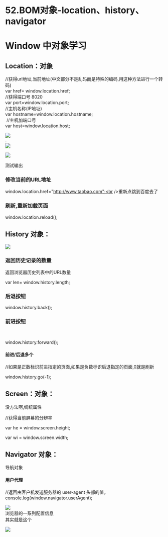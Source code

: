# 52.BOM对象-location、history、navigator

<a name="f47cd9a1"></a>
# Window 中对象学习


<a name="0d9a465b"></a>
## Location：对象
//获得url地址,当前地址(中文部分不是乱码而是特殊的编码,用这种方法进行一个转码)<br />var href= window.location.href; <br />//获得端口号 8020<br />var port=window.location.port; <br />//主机名称(IP地址)<br />var hostname=window.location.hostname;<br /> //主机加端口号<br />var host=window.location.host;


![](https://cdn.nlark.com/yuque/0/2019/png/349894/1562156100853-f21554fc-4553-496d-827d-29ab3f285801.png#align=left&display=inline&height=62&originHeight=62&originWidth=757&status=done&width=757)<br />.<br />![](https://cdn.nlark.com/yuque/0/2019/png/349894/1562156100924-ba532d2d-2617-4f1f-a8e8-175de4dd8475.png#align=left&display=inline&height=46&originHeight=46&originWidth=997&status=done&width=997)


![](https://cdn.nlark.com/yuque/0/2019/png/349894/1562156101002-e4a140a4-1ce0-4c96-98f5-8c293cebf9c1.png#align=left&display=inline&height=245&originHeight=245&originWidth=992&status=done&width=992)


测试输出

<a name="be0ca881"></a>
### 修改当前的URL地址

window.location.href="http://www.taobao.com";<br />重新点跳到百度去了 

<a name="9631448c"></a>
### 刷新,重新加载页面

window.location.reload();


<a name="a9194b4f"></a>
## History 对象：


![](https://cdn.nlark.com/yuque/0/2019/png/349894/1562156101072-2c0a5007-9654-47ae-8588-7e8b35cd43ca.png#align=left&display=inline&height=141&originHeight=141&originWidth=287&status=done&width=287)


<a name="b5435ee7"></a>
### 返回历史记录的数量
返回浏览器历史列表中的URL数量

var len= window.history.length;

<a name="cd682120"></a>
### 后退按钮

window.history.back();

<a name="8973745f"></a>
### 前进按钮
 


window.history.forward();

<a name="22a86bb5"></a>
#### 前进/后退多个
//如果是正数标识前进指定的页面,如果是负数标识后退指定的页面,0就是刷新

window.history.go(-1);


<a name="635d8d8c"></a>
## Screen：对象：
没方法啊,统统属性

//获得当前屏幕的分辨率

var he = window.screen.height;

var wi =	window.screen.width;





<a name="1f5364f9"></a>
## Navigator 对象：
导航对象
<a name="b0fcef86"></a>
#### 用户代理

//返回由客户机发送服务器的 user-agent 头部的值。<br />console.log(window.navigator.userAgent);

![](https://cdn.nlark.com/yuque/0/2019/png/349894/1562156101149-e461e419-7a96-489a-9041-2fe487a2afc6.png#align=left&display=inline&height=118&originHeight=118&originWidth=457&status=done&width=457)<br />浏览器的一系列配置信息<br />其实就是这个



![](https://cdn.nlark.com/yuque/0/2019/png/349894/1562156101228-5c330963-c8a2-4f9d-8b23-b27fd711aac6.png#align=left&display=inline&height=1028&originHeight=1028&originWidth=1516&status=done&width=1516)
